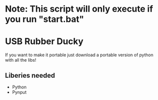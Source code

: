 # Note: This script will only execute if you run "start.bat"

# USB Rubber Ducky
If you want to make it portable just download a portable version of python with all the libs!

## Liberies needed

 - Python
 - Pynput
